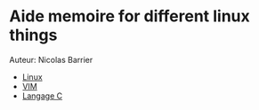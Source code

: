 Aide memoire for different linux things
================================================

Auteur: Nicolas Barrier

- [Linux](linux)
- [VIM](vim)
- [Langage C](c)

